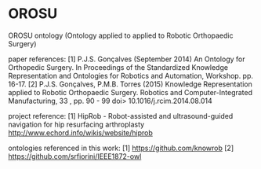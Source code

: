 # OROSU
OROSU ontology
(Ontology applied to applied to Robotic Orthopaedic Surgery)

paper references:
[1] P.J.S. Gonçalves (September 2014) An Ontology for Orthopedic Surgery. In Proceedings of the Standardized Knowledge Representation and Ontologies for Robotics and Automation, Workshop. pp. 16-17.
[2] P.J.S. Gonçalves, P.M.B. Torres (2015) Knowledge Representation applied to Robotic Orthopaedic Surgery. Robotics and Computer-Integrated Manufacturing, 33 , pp. 90 - 99
doi> 10.1016/j.rcim.2014.08.014

project reference:
[1] HipRob - Robot-assisted and ultrasound-guided navigation for hip resurfacing arthroplasty
http://www.echord.info/wikis/website/hiprob

ontologies referenced in this work:
[1] https://github.com/knowrob
[2] https://github.com/srfiorini/IEEE1872-owl
